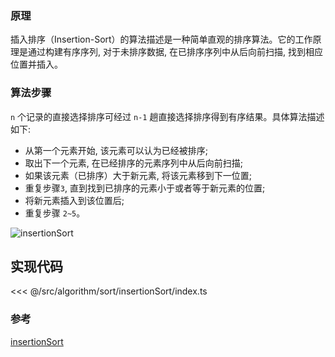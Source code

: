 ### 原理

插入排序（Insertion-Sort）的算法描述是一种简单直观的排序算法。它的工作原理是通过构建有序序列, 对于未排序数据, 在已排序序列中从后向前扫描, 找到相应位置并插入。

### 算法步骤

`n` 个记录的直接选择排序可经过 `n-1` 趟直接选择排序得到有序结果。具体算法描述如下:

- 从第一个元素开始, 该元素可以认为已经被排序;
- 取出下一个元素, 在已经排序的元素序列中从后向前扫描;
- 如果该元素（已排序）大于新元素, 将该元素移到下一位置;
- 重复步骤`3`, 直到找到已排序的元素小于或者等于新元素的位置;
- 将新元素插入到该位置后;
- 重复步骤 `2~5`。

![insertionSort](@images/src/algorithm/sort/insertionSort/images/insertionSort.gif)

## 实现代码

<<< @/src/algorithm/sort/insertionSort/index.ts

### 参考

[insertionSort](https://github.com/Rain120/JS-Sorting-Algorithm/blob/master/3.insertionSort.md)
